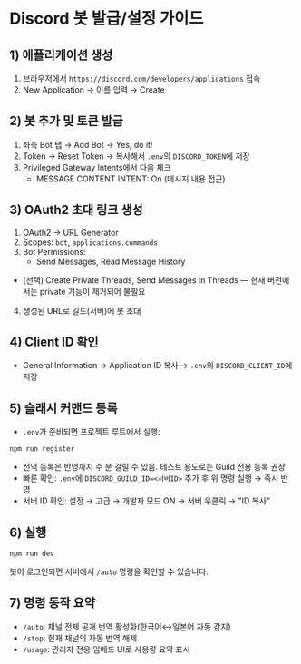 # Discord 봇 발급/설정 가이드

## 1) 애플리케이션 생성

1. 브라우저에서 `https://discord.com/developers/applications` 접속
2. New Application → 이름 입력 → Create

## 2) 봇 추가 및 토큰 발급

1. 좌측 Bot 탭 → Add Bot → Yes, do it!
2. Token → Reset Token → 복사해서 `.env`의 `DISCORD_TOKEN`에 저장
3. Privileged Gateway Intents에서 다음 체크
   - MESSAGE CONTENT INTENT: On (메시지 내용 접근)

## 3) OAuth2 초대 링크 생성

1. OAuth2 → URL Generator
2. Scopes: `bot`, `applications.commands`
3. Bot Permissions:
   - Send Messages, Read Message History

- (선택) Create Private Threads, Send Messages in Threads — 현재 버전에서는 private 기능이 제거되어 불필요

4. 생성된 URL로 길드(서버)에 봇 초대

## 4) Client ID 확인

- General Information → Application ID 복사 → `.env`의 `DISCORD_CLIENT_ID`에 저장

## 5) 슬래시 커맨드 등록

- `.env`가 준비되면 프로젝트 루트에서 실행:

```
npm run register
```

- 전역 등록은 반영까지 수 분 걸릴 수 있음. 테스트 용도로는 Guild 전용 등록 권장
- 빠른 확인: `.env`에 `DISCORD_GUILD_ID=<서버ID>` 추가 후 위 명령 실행 → 즉시 반영
- 서버 ID 확인: 설정 → 고급 → 개발자 모드 ON → 서버 우클릭 → "ID 복사"

## 6) 실행

```
npm run dev
```

봇이 로그인되면 서버에서 `/auto` 명령을 확인할 수 있습니다.

## 7) 명령 동작 요약

- `/auto`: 채널 전체 공개 번역 활성화(한국어↔일본어 자동 감지)
- `/stop`: 현재 채널의 자동 번역 해제
- `/usage`: 관리자 전용 임베드 UI로 사용량 요약 표시
